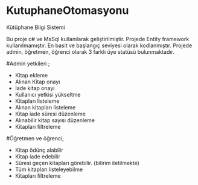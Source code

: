 # KutuphaneOtomasyonu
Kütüphane Bilgi Sistemi

Bu proje c# ve MsSql kullanılarak geliştirilmiştir.
Projede Entity framework kullanılmamıştır. En basit ve başlangıç seviyesi olarak kodlanmıştır.
Projede admin, öğretmen, öğrenci olarak 3 farklı üye statüsü bulunmaktadır.

#Admin yetkileri ;
* Kitap ekleme
* Alınan Kitap onayı
* İade kitap onayı
* Kullanıcı yetkisi yükseltme
* Kitapları listeleme
* Alınan kitapları listeleme
* Kitap iade süresi düzenleme
* Alınabilir kitap sayısı düzenleme
* Kitapları filtreleme


#Öğretmen ve öğrenci;

* Kitap ödünç alabilir
* Kitap iade edebilir
* Süresi geçen kitapları görebilir. (bilirim iletilmekte)
* Tüm kitapları listeleyebilme
* Kitapları filtreleme
